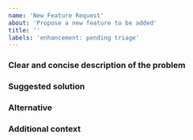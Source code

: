 ```yaml
---
name: 'New Feature Request'
about: 'Propose a new feature to be added'
title: ''
labels: 'enhancement: pending triage'
---
```


### Clear and concise description of the problem

<!-- Please provide the needs while you are using MMTour. -->

### Suggested solution

<!-- Please suggest the implementation for the feature. -->

### Alternative

<!-- Clear and concise description of any alternative solutions or features you've considered. -->

### Additional context

<!-- Any other context or screenshots about the feature request here. -->
